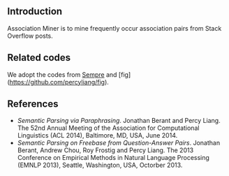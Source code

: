 ## Introduction

Association Miner is to mine frequently occur association pairs from Stack Overflow posts.

## Related codes

We adopt the codes from [Sempre](https://github.com/percyliang/sempre/tree/v1.0-fix) and [fig] (https://github.com/percyliang/fig).

## References
- *Semantic Parsing via Paraphrasing*. Jonathan Berant and Percy Liang. The 52nd Annual Meeting of the Association for Computational Linguistics (ACL 2014), Baltimore, MD, USA, June 2014.
- *Semantic Parsing on Freebase from Question-Answer Pairs*. Jonathan Berant, Andrew Chou, Roy Frostig and Percy Liang. The 2013 Conference on Empirical Methods in Natural Language Processing (EMNLP 2013), Seattle, Washington, USA, Octorber 2013.

